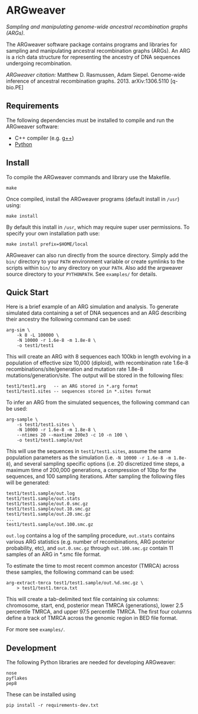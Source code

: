 ARGweaver
=========

*Sampling and manipulating genome-wide ancestral recombination graphs (ARGs).*  

The ARGweaver software package contains programs and libraries for
sampling and manipulating ancestral recombination graphs (ARGs). An ARG
is a rich data structure for representing the ancestry of DNA
sequences undergoing recombination.

*ARGweaver citation:*
Matthew D. Rasmussen, Adam Siepel. Genome-wide inference of ancestral
recombination graphs. 2013. arXiv:1306.5110 [q-bio.PE]


## Requirements

The following dependencies must be installed to compile and run the
ARGweaver software:

- C++ compiler (e.g. [g++](http://gcc.gnu.org))
- [Python](http://python.org)


## Install

To compile the ARGweaver commands and library use the Makefile.

```
make
```

Once compiled, install the ARGweaver programs (default install in
`/usr`) using:

```
make install
```

By default this install in `/usr`, which may require super user permissions. 
To specify your own installation path use:

```
make install prefix=$HOME/local
```

ARGweaver can also run directly from the source directory.  Simply add the
`bin/` directory to your `PATH` environment variable or create symlinks to the
scripts within `bin/` to any directory on your `PATH`. Also add the
argweaver source directory to your `PYTHONPATH`. See `examples/` for details.


## Quick Start

Here is a brief example of an ARG simulation and analysis.
To generate simulated data containing a set of DNA sequences and an
ARG describing their ancestry the following command can be used:

```
arg-sim \
    -k 8 -L 100000 \
    -N 10000 -r 1.6e-8 -m 1.8e-8 \
    -o test1/test1
```

This will create an ARG with 8 sequences each 100kb in length evolving in
a population of effective size 10,000 (diploid), with recombination rate
1.6e-8 recombinations/site/generation and mutation rate 1.8e-8 
mutations/generation/site. The output will be stored in the following files:

```
test1/test1.arg   -- an ARG stored in *.arg format
test1/test1.sites -- sequences stored in *.sites format
```

To infer an ARG from the simulated sequences, the following command 
can be used:

```
arg-sample \
    -s test1/test1.sites \
    -N 10000 -r 1.6e-8 -m 1.8e-8 \
    --ntimes 20 --maxtime 200e3 -c 10 -n 100 \
    -o test1/test1.sample/out
```

This will use the sequences in `test1/test1.sites`, assume the
same population parameters as the simulation (i.e. `-N 10000 -r 1.6e-8
-m 1.8e-8`), and several sampling specific options (i.e. 20 discretized
time steps, a maximum time of 200,000 generations, a compression of 10bp
for the sequences, and 100 sampling iterations. After sampling the following
files will be generated:

```
test1/test1.sample/out.log
test1/test1.sample/out.stats
test1/test1.sample/out.0.smc.gz
test1/test1.sample/out.10.smc.gz
test1/test1.sample/out.20.smc.gz
...
test1/test1.sample/out.100.smc.gz
```

`out.log` contains a log of the sampling procedure, `out.stats` contains 
various ARG statistics (e.g. number of recombinations, ARG posterior 
probability, etc), and `out.0.smc.gz` through `out.100.smc.gz` contain 
11 samples of an ARG in *.smc file format.

To estimate the time to most recent common ancestor (TMRCA) across
these samples, the following command can be used:

```
arg-extract-tmrca test1/test1.sample/out.%d.smc.gz \
    > test1/test1.tmrca.txt
```

This will create a tab-delimited text file containing six columns:
chromosome, start, end, posterior mean TMRCA (generations),
lower 2.5 percentile TMRCA, and upper 97.5 percentile TMRCA. The first
four columns define a track of TMRCA across the genomic region in
BED file format.

For more see `examples/`.


## Development

The following Python libraries are needed for developing ARGweaver:

```
nose
pyflakes
pep8
```

These can be installed using

```
pip install -r requirements-dev.txt
```
